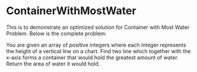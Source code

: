 # ContainerWithMostWater

This is to demonstrate an optimized solution for Container with Most Water Problem.
Below is the complete problem:

You are given an array of positive integers where each integer represents the height of a vertical line on a chart.
Find two line which together with the x-axis forms a container that would hold the greatest amount of water. 
Return the area of water it would hold.


